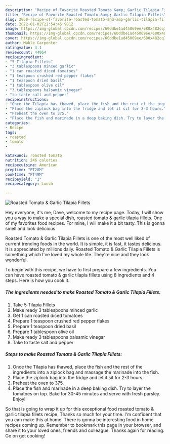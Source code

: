 ```yaml
---
description: "Recipe of Favorite Roasted Tomato &amp; Garlic Tilapia Fillets"
title: "Recipe of Favorite Roasted Tomato &amp; Garlic Tilapia Fillets"
slug: 2050-recipe-of-favorite-roasted-tomato-and-amp-garlic-tilapia-fillets
date: 2022-01-02T22:54:45.981Z
image: https://img-global.cpcdn.com/recipes/60ddbe1ad45069ee/680x482cq70/roasted-tomato-garlic-tilapia-fillets-recipe-main-photo.jpg
thumbnail: https://img-global.cpcdn.com/recipes/60ddbe1ad45069ee/680x482cq70/roasted-tomato-garlic-tilapia-fillets-recipe-main-photo.jpg
cover: https://img-global.cpcdn.com/recipes/60ddbe1ad45069ee/680x482cq70/roasted-tomato-garlic-tilapia-fillets-recipe-main-photo.jpg
author: Mable Carpenter
ratingvalue: 4.1
reviewcount: 44064
recipeingredient:
- "5 Tilapia Fillets"
- "3 tablespoons minced garlic"
- "1 can roasted diced tomatoes"
- "1 teaspoon crushed red pepper flakes"
- "1 teaspoon dried basil"
- "1 tablespoon olive oil"
- "3 tablespoons balsamic vinegar"
- "to taste salt and pepper"
recipeinstructions:
- "Once the Tilapia has thawed, place the fish and the rest of the ingredients into a ziplock bag and massage the marinade into the fish."
- "Place the ziplock bag into the fridge and let it sit for 2-3 hours."
- "Preheat the oven to 375."
- "Place the fish and marinade in a deep baking dish. Try to layer the tomatoes on top. Bake for 30-45 minutes and serve with fresh parsley. Enjoy!"
categories:
- Recipe
tags:
- roasted
- tomato
- 

katakunci: roasted tomato  
nutrition: 246 calories
recipecuisine: American
preptime: "PT28M"
cooktime: "PT49M"
recipeyield: "2"
recipecategory: Lunch

---
```



![Roasted Tomato & Garlic Tilapia Fillets](https://img-global.cpcdn.com/recipes/60ddbe1ad45069ee/680x482cq70/roasted-tomato-garlic-tilapia-fillets-recipe-main-photo.jpg)

Hey everyone, it's me, Dave, welcome to my recipe page. Today, I will show you a way to make a special dish, roasted tomato & garlic tilapia fillets. One of my favorites food recipes. For mine, I will make it a bit tasty. This is gonna smell and look delicious.



Roasted Tomato & Garlic Tilapia Fillets is one of the most well liked of current trending foods in the world. It is simple, it is fast, it tastes delicious. It is appreciated by millions daily. Roasted Tomato & Garlic Tilapia Fillets is something which I've loved my whole life. They're nice and they look wonderful.


To begin with this recipe, we have to first prepare a few ingredients. You can have roasted tomato & garlic tilapia fillets using 8 ingredients and 4 steps. Here is how you cook it.

<!--inarticleads1-->

##### The ingredients needed to make Roasted Tomato & Garlic Tilapia Fillets:

1. Take 5 Tilapia Fillets
1. Make ready 3 tablespoons minced garlic
1. Get 1 can roasted diced tomatoes
1. Prepare 1 teaspoon crushed red pepper flakes
1. Prepare 1 teaspoon dried basil
1. Prepare 1 tablespoon olive oil
1. Make ready 3 tablespoons balsamic vinegar
1. Take to taste salt and pepper




<!--inarticleads2-->

##### Steps to make Roasted Tomato & Garlic Tilapia Fillets:

1. Once the Tilapia has thawed, place the fish and the rest of the ingredients into a ziplock bag and massage the marinade into the fish.
1. Place the ziplock bag into the fridge and let it sit for 2-3 hours.
1. Preheat the oven to 375.
1. Place the fish and marinade in a deep baking dish. Try to layer the tomatoes on top. Bake for 30-45 minutes and serve with fresh parsley. Enjoy!




So that is going to wrap it up for this exceptional food roasted tomato & garlic tilapia fillets recipe. Thanks so much for your time. I'm confident that you can make this at home. There is gonna be interesting food in home recipes coming up. Remember to bookmark this page in your browser, and share it to your loved ones, friends and colleague. Thanks again for reading. Go on get cooking!
